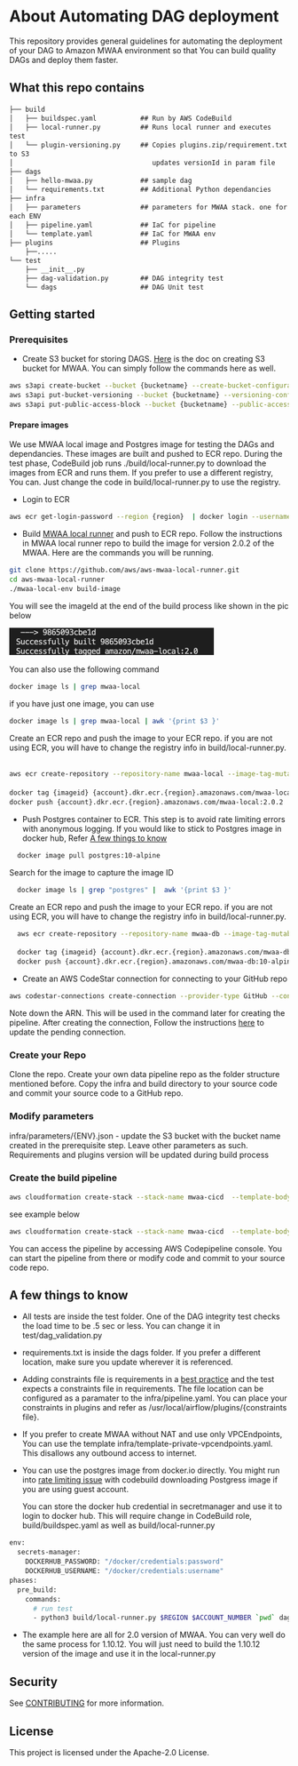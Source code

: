 # About Automating DAG deployment

This repository provides general guidelines for automating the deployment of your DAG to Amazon MWAA environment so that You can build quality DAGs and deploy them faster.

## What this repo contains

```
├── build
│   ├── buildspec.yaml           ## Run by AWS CodeBuild
│   ├── local-runner.py          ## Runs local runner and executes test
│   └── plugin-versioning.py     ## Copies plugins.zip/requirement.txt to S3 
│                                   updates versionId in param file
├── dags
│   ├── hello-mwaa.py            ## sample dag
│   └── requirements.txt         ## Additional Python dependancies
├── infra
│   ├── parameters               ## parameters for MWAA stack. one for each ENV
│   ├── pipeline.yaml            ## IaC for pipeline
│   └── template.yaml            ## IaC for MWAA env
├── plugins                      ## Plugins
    ├──.....    
└── test                      
    ├── __init__.py
    ├── dag-validation.py        ## DAG integrity test
    └── dags                     ## DAG Unit test
```
## Getting started
### Prerequisites

- Create S3 bucket for storing DAGS. [Here](https://docs.aws.amazon.com/mwaa/latest/userguide/mwaa-s3-bucket.html) is the doc on creating S3 bucket for MWAA. You can simply follow the commands here as well.

```bash
aws s3api create-bucket --bucket {bucketname} --create-bucket-configuration LocationConstraint={region}
aws s3api put-bucket-versioning --bucket {bucketname} --versioning-configuration Status=Enabled
aws s3api put-public-access-block --bucket {bucketname} --public-access-block-configuration "BlockPublicAcls=true,IgnorePublicAcls=true,BlockPublicPolicy=true,RestrictPublicBuckets=true"

```

#### Prepare images

We use MWAA local image and Postgres image for testing the DAGs and dependancies. These images are built and pushed to ECR repo. During the test phase, CodeBuild job runs ./build/local-runner.py to download the images from ECR and runs them. If you prefer to use a different registry, You can. Just change the code in build/local-runner.py to use the registry.

- Login to ECR
```bash
aws ecr get-login-password --region {region}  | docker login --username AWS --password-stdin {account}.dkr.ecr.{region}.amazonaws.com
```
- Build [MWAA local runner](https://github.com/aws/aws-mwaa-local-runner) and push to ECR repo. Follow the instructions in MWAA local runner repo to build the image for version 2.0.2 of the MWAA. Here are the commands you will be running.
```bash
git clone https://github.com/aws/aws-mwaa-local-runner.git
cd aws-mwaa-local-runner
./mwaa-local-env build-image
```
You will see the imageId at the end of the build process like shown in the pic below

![](./mwaa_imageid.png)

You can also use the following command
```bash
docker image ls | grep mwaa-local
```
if you have just one image, you can use
```bash
docker image ls | grep mwaa-local | awk '{print $3 }'
```

 Create an ECR repo and push the image to your ECR repo. if you are not using ECR, you will have to change the registry info in build/local-runner.py. 

```bash

aws ecr create-repository --repository-name mwaa-local --image-tag-mutability MUTABLE --image-scanning-configuration scanOnPush=true

docker tag {imageid} {account}.dkr.ecr.{region}.amazonaws.com/mwaa-local:2.0.2
docker push {account}.dkr.ecr.{region}.amazonaws.com/mwaa-local:2.0.2

```

- Push Postgres container to ECR. This step is to avoid rate limiting errors with anonymous logging. If you would like to stick to Postgres image in docker hub, Refer [A few things to know](#a-few-things-to-know)

```bash
  docker image pull postgres:10-alpine
```
Search for the image to capture the image ID 
```bash
  docker image ls | grep "postgres" |  awk '{print $3 }'
```
 Create an ECR repo and push the image to your ECR repo. if you are not using ECR, you will have to change the registry info in build/local-runner.py. 

```bash
  aws ecr create-repository --repository-name mwaa-db --image-tag-mutability IMMUTABLE --image-scanning-configuration scanOnPush=true

  docker tag {imageid} {account}.dkr.ecr.{region}.amazonaws.com/mwaa-db:10-alpine
  docker push {account}.dkr.ecr.{region}.amazonaws.com/mwaa-db:10-alpine

```
- Create an AWS CodeStar connection for connecting to your GitHub repo

```bash
aws codestar-connections create-connection --provider-type GitHub --connection-name MWAA-GitHub-connection.
```
Note down the ARN. This will be used in the command later for creating the pipeline.
After creating the connection, Follow the instructions [here](https://docs.aws.amazon.com/dtconsole/latest/userguide/connections-update.html) to update the pending connection.


### Create your Repo

 Clone the repo. Create your own data pipeline repo as the folder structure mentioned before. Copy the infra and build  directory to your source code and commit your source code to a GitHub repo.

### Modify parameters
 infra/parameters/{ENV}.json - update the S3 bucket with the bucket name created in the prerequisite step. Leave other parameters as such. Requirements and plugins version will be updated during build process

### Create the build pipeline

```bash
aws cloudformation create-stack --stack-name mwaa-cicd  --template-body file://infra/pipeline.yaml  --capabilities CAPABILITY_AUTO_EXPAND CAPABILITY_IAM --parameters ParameterKey=CodeRepoName,ParameterValue={CodeRepoName} ParameterKey=MWAASourceBucket,ParameterValue={MWAASourceBucket} ParameterKey=GitHubAccountName,ParameterValue={GitHubAccountName} ParameterKey=CodeStarConnectionArn,ParameterValue={CodeStarConnectionArn} ParameterKey=PYCONSTRAINTS,ParameterValue={ConstraintsFileLocation}

```
see example below
``` bash
aws cloudformation create-stack --stack-name mwaa-cicd  --template-body file://infra/pipeline.yaml  --capabilities CAPABILITY_AUTO_EXPAND CAPABILITY_IAM --parameters ParameterKey=CodeRepoName,ParameterValue=test ParameterKey=MWAASourceBucket,ParameterValue=airflow2.0-us-east-1 ParameterKey=GitHubAccountName,ParameterValue=accountname ParameterKey=CodeStarConnectionArn,ParameterValue=arn:aws:codestar-connections:us-east-1:1234567890:connection/15e9ee86-1082-479a-a9ed-38ca8c680046  ParameterKey=PYCONSTRAINTS,ParameterValue=https://raw.githubusercontent.com/apache/airflow/constraints-2.0.2/constraints-3.7.txt
```

You can access the pipeline by accessing AWS Codepipeline console. You can start the pipeline from there or modify code and commit to your source code repo.


## A few things to know
- All tests are inside the test folder. One of the DAG integrity test checks the load time to be .5 sec or less. You can change it in test/dag_validation.py
- requirements.txt is inside the dags folder. If you prefer a different location, make sure you update wherever it is referenced.
- Adding constraints file is requirements in a [best practice](https://docs.aws.amazon.com/mwaa/latest/userguide/best-practices-dependencies.html) and the test expects a constraints file in requirements. The file location can be configured as a paramater to the infra/pipeline.yaml. You can place your constraints in plugins and refer as /usr/local/airflow/plugins/{constraints file}.
- If you prefer to create MWAA without NAT and use only VPCEndpoints, You can use the template infra/template-private-vpcendpoints.yaml. This disallows any outbound access to internet.
- You can use the postgres image from docker.io directly. You might run into [rate limiting issue](https://www.docker.com/increase-rate-limits#:~:text=The%20rate%20limits%20of%20100,the%20six%20hour%20window%20elapses.) with codebuild downloading Postgress image if you are using guest account. 

    You can store the docker hub credential in secretmanager and use it to login to docker hub. This will require change in CodeBuild role, build/buildspec.yaml as well as build/local-runner.py
```bash
env:
  secrets-manager:
    DOCKERHUB_PASSWORD: "/docker/credentials:password"
    DOCKERHUB_USERNAME: "/docker/credentials:username"
phases:
  pre_build:
    commands:
      # run test
      - python3 build/local-runner.py $REGION $ACCOUNT_NUMBER `pwd` dags/requirements.txt ${PY_CONSTRAINTS} $DOCKERHUB_USERNAME $DOCKERHUB_USERNAME

```

- The example here are all for 2.0 version of MWAA. You can very well do the same process for 1.10.12. You will just need to build the 1.10.12 version of the image and use it in the local-runner.py

## Security

See [CONTRIBUTING](CONTRIBUTING.md#security-issue-notifications) for more information.

## License

This project is licensed under the Apache-2.0 License.

